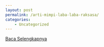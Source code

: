 ```yaml
---
layout: post
permalink: /arti-mimpi-laba-laba-raksasa/
categories:
    - Uncategorized
---
```


[Baca Selengkapnya](/07)